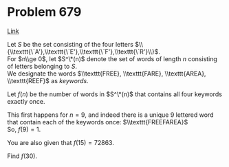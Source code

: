 # Problem 679

[Link](https://projecteuler.net/problem=679)

Let $S$ be the set consisting of the four letters $\\{\\texttt{\`A'},\\texttt{\`E'},\\texttt{\`F'},\\texttt{\`R'}\\}$.  
For $n\\ge 0$, let $S^\*(n)$ denote the set of words of length $n$ consisting of letters belonging to $S$.  
We designate the words $\\texttt{FREE}, \\texttt{FARE}, \\texttt{AREA}, \\texttt{REEF}$ as *keywords*.

Let $f(n)$ be the number of words in $S^\*(n)$ that contains all four keywords exactly once.

This first happens for $n=9$, and indeed there is a unique 9 lettered word that contain each of the keywords once: $\\texttt{FREEFAREA}$  
So, $f(9)=1$.

You are also given that $f(15)=72863$.

Find $f(30)$.
